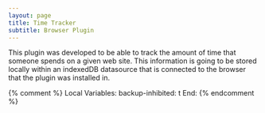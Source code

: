 ```yaml
---
layout: page
title: Time Tracker
subtitle: Browser Plugin
---
```


This plugin was developed to be able to track the amount of time that someone spends on a given web site.  This information
is going to be stored locally within an indexedDB datasource that is connected to the browser that the plugin was installed
in. 

{% comment %}
Local Variables:
backup-inhibited: t
End:
{% endcomment %}
